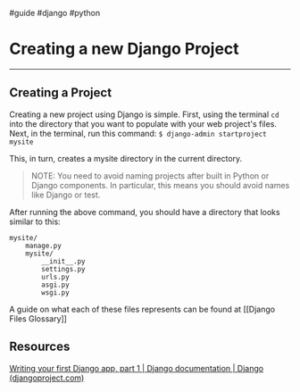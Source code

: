 #guide #django #python 

# Creating a new Django Project
________________________________________________________________

## Creating a Project
Creating a new project using Django is simple. First, using the terminal `cd` into the directory that you want to populate with your web project's files. Next, in the terminal, run this command:
`$ django-admin startproject mysite`

This, in turn, creates a mysite directory in the current directory. 
>NOTE: 
>You need to avoid naming projects after built in Python or Django components.  In particular, this means you should avoid names like Django or test.

After running the above command, you should have a directory that looks similar to this:
```
mysite/
	manage.py
	mysite/
		__init__.py
		settings.py
		urls.py
		asgi.py
		wsgi.py
```

A guide on what each of these files represents can be found at [[Django Files Glossary]]

## Resources
[Writing your first Django app, part 1 | Django documentation | Django (djangoproject.com)](https://docs.djangoproject.com/en/4.2/intro/tutorial01/)